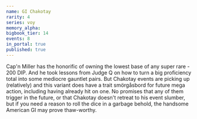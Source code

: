 ```yaml
---
name: GI Chakotay
rarity: 4
series: voy
memory_alpha:
bigbook_tier: 14
events: 8
in_portal: true
published: true
---
```


Cap'n Miller has the honorific of owning the lowest base of any super rare - 200 DIP. And he took lessons from Judge Q on how to turn a big proficiency total into some mediocre gauntlet pairs. But Chakotay events are picking up (relatively) and this variant does have a trait smörgåsbord for future mega action, including having already hit on one. No promises that any of them trigger in the future, or that Chakotay doesn't retreat to his event slumber, but if you need a reason to roll the dice in a garbage behold, the handsome American GI may prove thaw-worthy.
